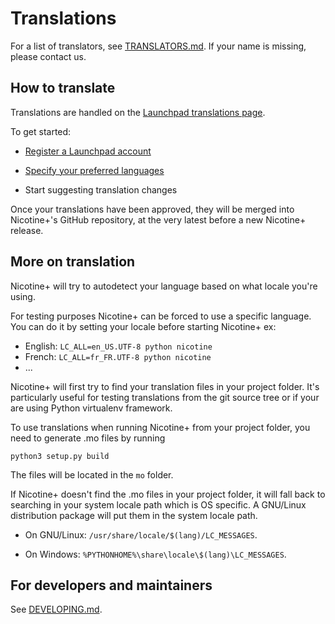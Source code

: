 # Translations

For a list of translators, see [TRANSLATORS.md](../TRANSLATORS.md). If your name is missing, please contact us.

## How to translate

Translations are handled on the [Launchpad translations page](https://translations.launchpad.net/nicotine+).

To get started:

- [Register a Launchpad account](https://login.launchpad.net/+new_account)

- [Specify your preferred languages](https://translations.launchpad.net/+editmylanguages)

- Start suggesting translation changes

Once your translations have been approved, they will be merged into Nicotine+'s GitHub repository, at the very latest before a new Nicotine+ release.

## More on translation

Nicotine+ will try to autodetect your language based on what locale you're using.

For testing purposes Nicotine+ can be forced to use a specific language. You can do it by setting your locale before starting Nicotine+ ex:

* English: `LC_ALL=en_US.UTF-8 python nicotine`
* French: `LC_ALL=fr_FR.UTF-8 python nicotine`
* ...

Nicotine+ will first try to find your translation files in your project folder.
It's particularly useful for testing translations from the git source tree or if your are using Python virtualenv framework.

To use translations when running Nicotine+ from your project folder, you need to generate .mo files by running

```console
python3 setup.py build
```

The files will be located in the `mo` folder.

If Nicotine+ doesn't find the .mo files in your project folder, it will fall back to searching in your system locale path which is OS specific. A GNU/Linux distribution package will put them in the system locale path.

* On GNU/Linux: `/usr/share/locale/$(lang)/LC_MESSAGES`.

* On Windows: `%PYTHONHOME%\share\locale\$(lang)\LC_MESSAGES`.

## For developers and maintainers

See [DEVELOPING.md](DEVELOPING.md#translations).